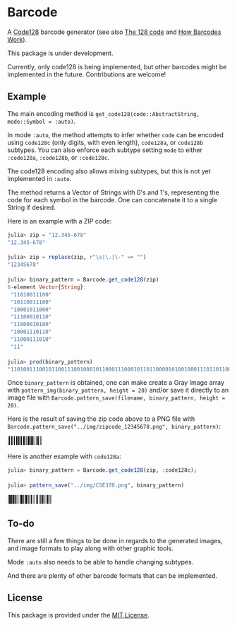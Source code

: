 # Barcode

A [Code128](https://en.wikipedia.org/wiki/Code_128) barcode generator (see also [The 128 code](http://grandzebu.net/informatique/codbar-en/code128.htm) and [How Barcodes Work](https://courses.cs.washington.edu/courses/cse370/01au/minirproject/BarcodeBattlers/barcodes.html)).

This package is under development.

Currently, only code128 is being implemented, but other barcodes might be implemented in the future. Contributions are welcome!

## Example

The main encoding method is `get_code128(code::AbstractString, mode::Symbol = :auto)`.

In mode `:auto`, the method attempts to infer whether `code` can be encoded using `code128c` (only digits, with even length), `code128a`, or `code128b` subtypes. You can also enforce each subtype setting `mode` to either `:code128a`, `:code128b`, or `:code128c`.

The code128 encoding also allows mixing subtypes, but this is not yet implemented in `:auto`.

The method returns a Vector of Strings with 0's and 1's, representing the code for each symbol in the barcode. One can concatenate it to a single String if desired.

Here is an example with a ZIP code:

```julia
julia> zip = "12.345-678"
"12.345-678"

julia> zip = replace(zip, r"\s|\.|\-" => "")
"12345678"

julia> binary_pattern = Barcode.get_code128(zip)
8-element Vector{String}:
 "11010011100"
 "10110011100"
 "10001011000"
 "11100010110"
 "11000010100"
 "10001110110"
 "11000111010"
 "11"

julia> prod(binary_pattern)
"1101001110010110011100100010110001110001011011000010100100011101101100011101011"
```

Once `binary_pattern` is obtained, one can make create a Gray Image array with `pattern_img(binary_pattern, height = 20)` and/or save it directly to an image file with `Barcode.pattern_save(filename, binary_pattern, height = 20)`.

Here is the result of saving the zip code above to a PNG file with `Barcode.pattern_save("../img/zipcode_12345678.png", binary_pattern)`:

![Zip Code 12.345-678](img/zipcode_12345678.png)

Here is another example with `code128a`:

```julia
julia> binary_pattern = Barcode.get_code128(zip, :code128c);

julia> pattern_save("../img/CSE370.png", binary_pattern)
```

![CSE370](img/CSE370.png)

## To-do

There are still a few things to be done in regards to the generated images, and image formats to play along with other graphic tools.

Mode `:auto` also needs to be able to handle changing subtypes.

And there are plenty of other barcode formats that can be implemented.

## License

This package is provided under the [MIT License](LICENSE).
